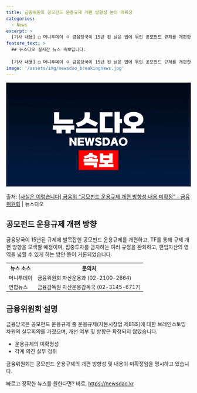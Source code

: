 ```yaml
---
title: 금융위원회 공모펀드 운용규제 개편 방향성 논의 미확정
categories:
  - News
excerpt: >
  [기사 내용] □ 머니투데이 ㅇ 금융당국이 15년 된 낡은 법에 묶인 공모펀드 규제를 개편한다. ㅇ 현행 공…
feature_text: >
  ## 뉴스다오 실시간 뉴스 속보입니다.

  [기사 내용] □ 머니투데이 ㅇ 금융당국이 15년 된 낡은 법에 묶인 공모펀드 규제를 개편한다. ㅇ 현행 공…
image: '/assets/img/newsdao_breakingnews.jpg'
---
```


![뉴스다오 속보](/assets/img/newsdao_breakingnews.jpg)

<p>출처: <a href="https://newsdao.kr/3574" rel="dofollow">[사실은 이렇습니다] 금융위 “공모펀드 운용규제 개편 방향성·내용 미확정” - 금융위원회</a> | 뉴스다오</p>

<h2 data-ke-size="size26">공모펀드 운용규제 개편 방향</h2>
<p data-ke-size="size16">금융당국이 15년된 규제에 발목잡힌 공모펀드 운용규제를 개편하고, TF를 통해 규제 개편 방향을 모색할 예정이며, 집중투자를 금지하는 여러 규정을 완화하고, 편입자산의 영역을 넓힐 수 있게 하는 방안 등이 거론되었습니다.</p>

<table>
  <tr>
    <th>뉴스 소스</th>
    <th>문의처</th>
  </tr>
  <tr>
    <td>머니투데이</td>
    <td>금융위원회 자산운용과 (02-2100-2664)</td>
  </tr>
  <tr>
    <td>연합뉴스</td>
    <td>금융감독원 자산운용감독국 (02-3145-6717)</td>
  </tr>
</table>

<h2 data-ke-size="size26">금융위원회 설명</h2>
<p data-ke-size="size16">금융당국은 공모펀드 운용규제 중 운용규제(자본시장법 제81조)에 대한 브레인스토밍 차원의 실무회의를 가졌으며, 개선 여부 및 방향은 확정되지 않았습니다.</p>

<ul>
  <li>운용규제의 미확정성</li>
  <li>각계 의견 실무 청취</li>
</ul>

<p data-ke-size="size16">금융위원회는 공모펀드 운용규제의 개편 방향성 및 내용이 미확정임을 명시하고 있습니다.</p> 

빠르고 정확한 뉴스를 원한다면? 바로, <a href="https://newsdao.kr" rel="dofollow">https://newsdao.kr</a>


